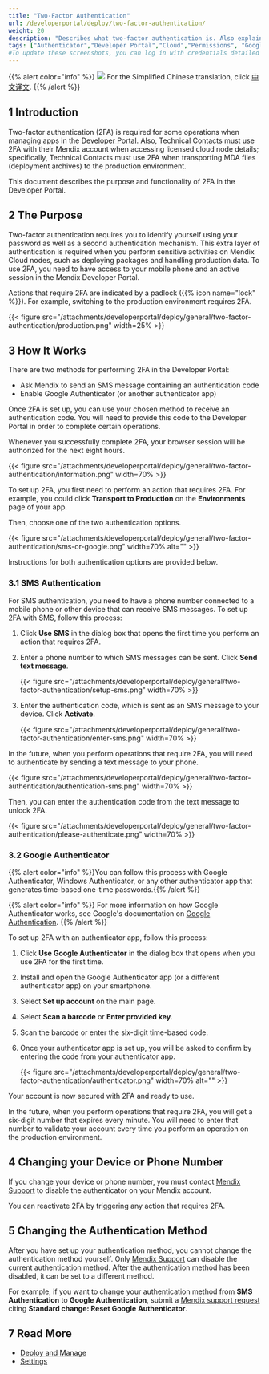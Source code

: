```yaml
---
title: "Two-Factor Authentication"
url: /developerportal/deploy/two-factor-authentication/
weight: 20
description: "Describes what two-factor authentication is. Also explains how to set it up and change it."
tags: ["Authenticator","Developer Portal","Cloud","Permissions", "Google", "2FA", "Two-factor authentication", "SMS"]
#To update these screenshots, you can log in with credentials detailed in How to Update Screenshots Using Team Apps.
---
```


{{% alert color="info" %}}
<img src="/attachments/china.png" class="d-inline-block" /> For the Simplified Chinese translation, click [中文译文](https://cdn.mendix.tencent-cloud.com/documentation/developerportal/two-factor-authentication.pdf).
{{% /alert %}}

## 1 Introduction

Two-factor authentication (2FA) is required for some operations when managing apps in the [Developer Portal](http://sprintr.home.mendix.com). Also, Technical Contacts must use 2FA with their Mendix account when accessing licensed cloud node details; specifically, Technical Contacts must use 2FA when transporting MDA files (deployment archives) to the production environment.

This document describes the purpose and functionality of 2FA in the Developer Portal.

## 2 The Purpose

Two-factor authentication requires you to identify yourself using your password as well as a second authentication mechanism. This extra layer of authentication is required when you perform sensitive activities on Mendix Cloud nodes, such as deploying packages and handling production data. To use 2FA, you need to have access to your mobile phone and an active session in the Mendix Developer Portal.

Actions that require 2FA are indicated by a padlock ({{% icon name="lock" %}}). For example, switching to the production environment requires 2FA.

{{< figure src="/attachments/developerportal/deploy/general/two-factor-authentication/production.png" width=25% >}}

## 3 How It Works

There are two methods for performing 2FA in the Developer Portal:

* Ask Mendix to send an SMS message containing an authentication code
* Enable Google Authenticator (or another authenticator app)

Once 2FA is set up, you can use your chosen method to receive an authentication code. You will need to provide this code to the Developer Portal in order to complete certain operations.

Whenever you successfully complete 2FA, your browser session will be authorized for the next eight hours.

{{< figure src="/attachments/developerportal/deploy/general/two-factor-authentication/information.png"   width=70%  >}}

To set up 2FA, you first need to perform an action that requires 2FA. For example, you could click **Transport to Production** on the **Environments** page of your app.

Then, choose one of the two authentication options.

{{< figure src="/attachments/developerportal/deploy/general/two-factor-authentication/sms-or-google.png" width=70% alt="" >}}

Instructions for both authentication options are provided below.

### 3.1 SMS Authentication

For SMS authentication, you need to have a phone number connected to a mobile phone or other device that can receive SMS messages. To set up 2FA with SMS, follow this process:

1. Click **Use SMS** in the dialog box that opens the first time you perform an action that requires 2FA.
2. Enter a phone number to which SMS messages can be sent. Click **Send text message**.

    {{< figure src="/attachments/developerportal/deploy/general/two-factor-authentication/setup-sms.png"   width=70% >}}

3. Enter the authentication code, which is sent as an SMS message to your device. Click **Activate**.

    {{< figure src="/attachments/developerportal/deploy/general/two-factor-authentication/enter-sms.png"   width=70% >}}

In the future, when you perform operations that require 2FA, you will need to authenticate by sending a text message to your phone.

{{< figure src="/attachments/developerportal/deploy/general/two-factor-authentication/authentication-sms.png"   width=70%  >}}

Then, you can enter the authentication code from the text message to unlock 2FA.

{{< figure src="/attachments/developerportal/deploy/general/two-factor-authentication/please-authenticate.png"   width=70% >}}

### 3.2 Google Authenticator

{{% alert color="info" %}}You can follow this process with Google Authenticator, Windows Authenticator, or any other authenticator app that generates time-based one-time passwords.{{% /alert %}}

{{% alert color="info" %}}
For more information on how Google Authenticator works, see Google's documentation on [Google Authentication](https://www.google.com/landing/2step/#tab=how-it-protects).
{{% /alert %}}

To set up 2FA with an authenticator app, follow this process:

1. Click **Use Google Authenticator** in the dialog box that opens when you use 2FA for the first time.
2. Install and open the Google Authenticator app (or a different authenticator app) on your smartphone.
3. Select **Set up account** on the main page.
4. Select **Scan a barcode** or **Enter provided key**.
5. Scan the barcode or enter the six-digit time-based code.
6. Once your authenticator app is set up, you will be asked to confirm by entering the code from your authenticator app.

    {{< figure src="/attachments/developerportal/deploy/general/two-factor-authentication/authenticator.png" width=70% alt="" >}}

Your account is now secured with 2FA and ready to use.

In the future, when you perform operations that require 2FA, you will get a six-digit number that expires every minute. You will need to enter that number to validate your account every time you perform an operation on the production environment.

## 4 Changing your Device or Phone Number

If you change your device or phone number, you must contact [Mendix Support](https://support.mendix.com/) to disable the authenticator on your Mendix account.

You can reactivate 2FA by triggering any action that requires 2FA.

## 5 Changing the Authentication Method

After you have set up your authentication method, you cannot change the authentication method yourself. Only [Mendix Support](https://support.mendix.com) can disable the current authentication method. After the authentication method has been disabled, it can be set to a different method.

For example, if you want to change your authentication method from **SMS Authentication** to **Google Authentication**, submit a [Mendix support request](https://support.mendix.com//requests/new) citing **Standard change: Reset Google Authenticator**.

## 7 Read More

* [Deploy and Manage](/developerportal/deploy/)
* [Settings](/developerportal/settings/)
